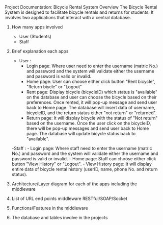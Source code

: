 Project Documentation: Bicycle Rental System
Overview
The Bicycle Rental System is designed to facilitate bicycle rentals and returns for students. It involves two applications that interact with a central database.

1. How many apps involved
	- User (Students)
	- Staff

2. Brief explanation each apps 
	- User :
		- Login page: Where user need to enter the username (matric No.) and password and the system will validate either the username and password 			  is valid or invalid.
		- Home page: User can choose either click button "Rent bicycle", "Return biycle" or "Logout"
		- Rent page: Display bicycle (bicycleID) which status is "available" on the database and user can choose the bicycle based on their 		  		  preferences. Once rented, it will pop-up message and send user back to Home page. The database will insert data of username, bicycleID, 		  	  and the return status either "not return" or "returned".
		- Return page: It will display bicycle with the status of "Not return" based on the username. Once the user click on the bicycleID, there 		 	  will be pop-up messages and send user back to Home page. The database will update bicycle status back to "available".

	-Staff :
		- Login page: Where staff need to enter the username (matric No.) and password and the system will validate either the username and password 		  is valid or invalid.
		- Home page: Staff can choose either click button "View History" or "Logout".
		- View History page: It will display entire data of bicycle rental history (userID, name, phone No. and return status).

3. Architecture/Layer diagram for each of the apps including the middleware

4. List of URL end points middleware RESTful/SOAP/Socket 

5. Functions/Features in the middleware

6. The database and tables involve in the projects
